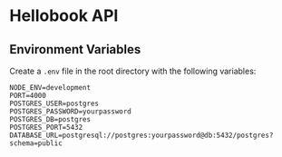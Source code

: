# Hellobook API

## Environment Variables

Create a `.env` file in the root directory with the following variables:

```env
NODE_ENV=development
PORT=4000
POSTGRES_USER=postgres
POSTGRES_PASSWORD=yourpassword
POSTGRES_DB=postgres
POSTGRES_PORT=5432
DATABASE_URL=postgresql://postgres:yourpassword@db:5432/postgres?schema=public
```

